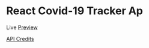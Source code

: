 # React Covid-19 Tracker Ap

Live [Preview](https://covid19-tracker-mr62.web.app/)

[API Credits](https://covid19.mathdro.id/api/)
